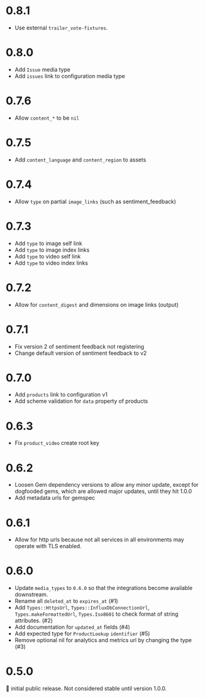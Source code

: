 # 0.8.1

- Use external `trailer_vote-fixtures`.

# 0.8.0

- Add `Issue` media type
- Add `issues` link to configuration media type

# 0.7.6

- Allow `content_*` to be `nil`

# 0.7.5

- Add `content_language` and `content_region` to assets

# 0.7.4

- Allow `type` on partial `image_links` (such as sentiment_feedback)

# 0.7.3

- Add `type` to image self link
- Add `type` to image index links
- Add `type` to video self link
- Add `type` to video index links

# 0.7.2

- Allow for `content_digest` and dimensions on image links (output)

# 0.7.1

- Fix version 2 of sentiment feedback not registering
- Change default version of sentiment feedback to v2

# 0.7.0

- Add `products` link to configuration v1
- Add scheme validation for `data` property of products

# 0.6.3

- Fix `product_video` create root key

# 0.6.2

- Loosen Gem dependency versions to allow any minor update, except for dogfooded gems, which are allowed major updates, until they hit 1.0.0
- Add metadata urls for gemspec

# 0.6.1

- Allow for http urls because not all services in all environments may operate with TLS enabled.

# 0.6.0

- Update `media_types` to `0.6.0` so that the integrations become available downstream.
- Rename all `deleted_at` to `expires_at` (#1)
- Add `Types::HttpsUrl`, `Types::InfluxDbConnectionUrl`, `Types.makeFormattedUrl`, `Types.Iso8601` to check format of string attributes. (#2)
- Add documentation for `updated_at` fields (#4)
- Add expected type for `ProductLookup` `identifier` (#5)
- Remove optional nil for analytics and metrics url by changing the type (#3)

# 0.5.0

:baby: initial public release. Not considered stable until version 1.0.0.
